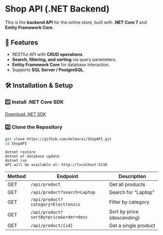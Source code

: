 # Shop API (.NET Backend)

This is the **backend API** for the online store, built with **.NET Core 7** and **Entity Framework Core**.

## 📌 Features

- RESTful API with **CRUD operations**.
- **Search, filtering, and sorting** via query parameters.
- **Entity Framework Core** for database interaction.
- Supports **SQL Server / PostgreSQL**.

## 🛠️ Installation & Setup

### 1️⃣ Install .NET Core SDK

[Download .NET SDK](https://dotnet.microsoft.com/download)

### 2️⃣ Clone the Repository

```sh
git clone https://github.com/delmaroi/ShopAPI.git
cd ShopAPI
```

```
dotnet restore
dotnet ef database update
dotnet run
API will be available at: http://localhost:5138
```

| Method | Endpoint                               | Description                |
| ------ | -------------------------------------- | -------------------------- |
| GET    | `/api/product`                         | Get all products           |
| GET    | `/api/product?search=Laptop`           | Search for "Laptop"        |
| GET    | `/api/product?category=Electronics`    | Filter by category         |
| GET    | `/api/product?sortBy=price&order=desc` | Sort by price (descending) |
| GET    | `/api/product/{id}`                    | Get a single product       |

